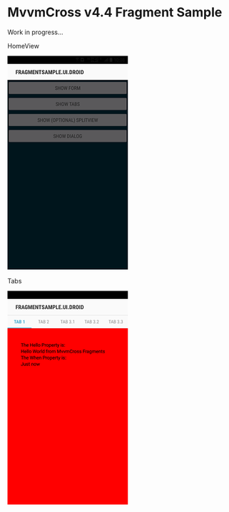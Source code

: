 # MvvmCross v4.4 Fragment Sample

Work in progress...

HomeView

![Fragment](Screenshot_1.png "HomeView")

Tabs

![Fragment](Screenshot_2.png "Tabs")